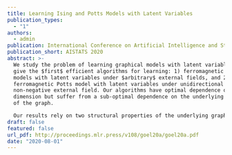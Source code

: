 ```yaml
---
title: Learning Ising and Potts Models with Latent Variables
publication_types:
  - "1"
authors:
  - admin
publication: International Conference on Artificial Intelligence and Statistics (AISTATS) 2020
publication_short: AISTATS 2020
abstract: >-
  We study the problem of learning graphical models with latent variables. We
  give the $first$ efficient algorithms for learning: 1) ferromagnetic Ising
  models with latent variables under $arbitrary$ external fields, and 2)
  ferromagnetic Potts model with latent variables under unidirectional
  non-negative external field. Our algorithms have optimal dependence on the
  dimension but suffer from a sub-optimal dependence on the underlying sparsity
  of the graph.

  Our results rely on two structural properties of the underlying graphical models. These in turn allow us to design an influence function which can be maximized greedily to recover the structure of the underlying graphical model. These structural results may be of independent interest.
draft: false
featured: false
url_pdf: http://proceedings.mlr.press/v108/goel20a/goel20a.pdf
date: "2020-08-01"
---
```

